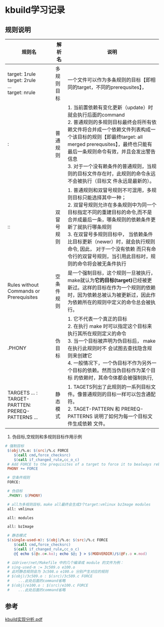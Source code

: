 # kbuild学习记录

## 规则说明

|规则名|解析名|说明
|-|-|-|
|target: 1rule<br>target: 2rule<br>...<br>target: nrule|多规则目标|一个文件可以作为多条规则的目标【即相同的target，不同的prerequsites】，
|:|普通规则| 1. 当前置依赖有变化更新（update）时就会执行后面的command<br> 2. 普通规则的多规则目标最终会将所有依赖文件将合并成一个依赖文件列表构成一个该目标的规则【即最终target: all merged prerequsites】，最终也只能有最后一条规则命令有效，并且会发出警告信息<br>3. 对于一个没有赖条件的普通规则，当规则的目标文件存在时，此规则的命令永远不会被执行（目标文 件永远是最新的）。
|::|双冒号规则| 1. 普通规则和双冒号规则不可混用，多规则目标只能选择其中一种；<br>2. 双冒号规则允许在多条规则中为同一个目标指定不同的重建目标的命令,而不是合并成最后一条，哪条规则的依赖条件更新了就执行哪条规则  <br>3. 在双冒号多规则目标中， 当依赖条件比目标更新（newer）时，就会执行规则命令, 因此， 对于一个没有依赖 而只有命令行的双冒号规则，当引用此目标时，规则的命令将会被无条件执行
|Rules without Commands or Prerequisites|空条件规则| 是一个强制目标，这个规则一旦被执行， make就认为<b>它的目标(target)</b>已经被更新过。这样的目标在作为一个规则的依赖时，因为依赖总被认为被更新过，因此作为依赖所在的规则中定义的命令总会被执行。
|.PHONY|伪目标| 1. 它不代表一个真正的目标<br>2. 在执行 make 时可以指定这个目标来执行其所在规则定义的命令<br>3. 当一个目标被声明为伪目标后， make 在执行此规则时不 会试图去查找隐含规则来创建它<br>4. 一般情况下，一个伪目标不作为另外一个目标的依赖。然而当伪目标作为某个目标 的依赖时，其命令体都会被强制执行,
|TARGETS ... : TARGET-PARTTEN: PREREQ-PATTERNS ...|静态模式|1. TAGETS列出了此规则的一系列目标文件。像普通规则的目标一样可以包含通配 符。<br>2. TAGET-PATTERN 和 PREREQ-PATTERNS 说明了如何为每一个目标文件生成依赖 文件。

1. 伪目标,空规则和多规则目标作用示例

```makefile
# 强制目标
 $(obj)/%.o: $(src)/%.c FORCE
    $(call cmd,force_checksrc)
    $(call if_changed_rule,cc_o_c)
 # Add FORCE to the prequisites of a target to force it to bealways rebuilt.
 PHONY += FORCE

 # 空条件规则
 FORCE:

 # 伪目标
 .PHONY: $(PHONY)

 # all为多规则目标，make all最终会生成3个target:vmlinux bzImage modules
 all: vmlinux

 all: modules

 all: bzImage

 # 静态模式
 $(single-used-m): $(obj)/%.o: $(src)/%.c FORCE
    $(call cmd,force_checksrc)
    $(call if_changed_rule,cc_o_c)
    @{ echo $(@:.o=.ko); echo $@; } > $(MODVERDIR)/$(@F:.o =.mod)

 # 以driver/net/Makefile 中的几个编译成 module 的文件为例： 
 # sing-used-m := 3c509.o e100.o 
 # 此时静态规则会为 3c508.o e100.o 分别产生对应的规则
 # $(obj)/3c509.o : $(src)/3c509.c FORCE 
 #    ...此处后面的command省略
 # $(obj)/e100.o : $(src)/e100.c FORCE
 #    ...此处后面的command省略

```

## 参考

[kbuild实现分析.pdf](./kbuild实现分析.pdf)

